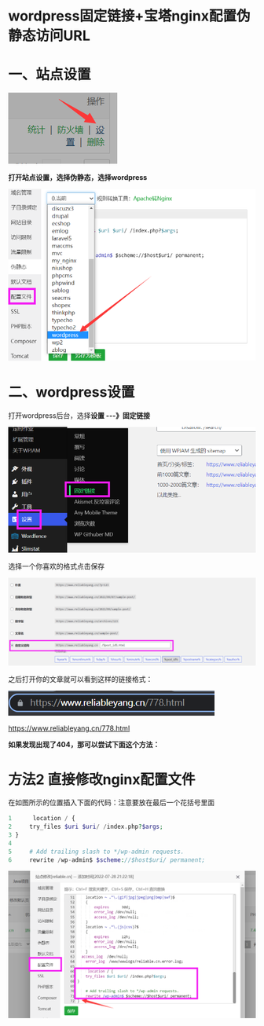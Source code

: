 # wordpress固定链接+宝塔nginx配置伪静态访问URL

# 一、站点设置

![img](https://raw.githubusercontent.com/SAH01/wordpress-img/master/imgs/2090080-20220907222533810-1887068523.png)

 

**打开站点设置，选择伪静态，选择wordpress**

 

![img](https://raw.githubusercontent.com/SAH01/wordpress-img/master/imgs/2090080-20220907222620926-432976683.png)

 

#  二、wordpress设置

打开wordpress后台，选择**设置 ---》固定链接**

**![img](https://raw.githubusercontent.com/SAH01/wordpress-img/master/imgs/2090080-20220907223026389-2082424293.png)**

 

选择一个你喜欢的格式点击保存

 

![img](https://raw.githubusercontent.com/SAH01/wordpress-img/master/imgs/2090080-20220907223102055-1412414145.png)

之后打开你的文章就可以看到这样的链接格式：

![img](https://raw.githubusercontent.com/SAH01/wordpress-img/master/imgs/2090080-20220907223233265-2040435099.png)

https://www.reliableyang.cn/778.html

 

**如果发现出现了404，那可以尝试下面这个方法：**

# 方法2 直接修改nginx配置文件

在如图所示的位置插入下面的代码：注意要放在最后一个花括号里面

```php
1      location / {
2     try_files $uri $uri/ /index.php?$args;
3 }
4  
5     # Add trailing slash to */wp-admin requests.
6     rewrite /wp-admin$ $scheme://$host$uri/ permanent;
```

 

![img](https://raw.githubusercontent.com/SAH01/wordpress-img/master/imgs/2090080-20220907223433149-1137804618.png)

 